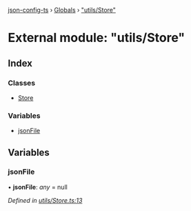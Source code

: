 [json-config-ts](../README.md) › [Globals](../globals.md) › ["utils/Store"](_utils_store_.md)

# External module: "utils/Store"

## Index

### Classes

* [Store](../classes/_utils_store_.store.md)

### Variables

* [jsonFile](_utils_store_.md#jsonfile)

## Variables

###  jsonFile

• **jsonFile**: *any* = null

*Defined in [utils/Store.ts:13](https://github.com/edmundpf/json-config-ts/blob/e425dc3/src/utils/Store.ts#L13)*
